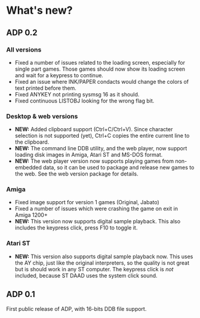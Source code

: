 # What's new?

## ADP 0.2

### All versions

* Fixed a number of issues related to the loading screen, especially for single part games. Those games should now show its loading screen and wait for a keypress to continue.
* Fixed an issue where INK/PAPER condacts would change the colors of text printed before them.
* Fixed ANYKEY not printing sysmsg 16 as it should.
* Fixed continuous LISTOBJ looking for the wrong flag bit.

### Desktop & web versions

* **NEW:** Added clipboard support (Ctrl+C/Ctrl+V). Since character selection is not supported (yet), Ctrl+C copies the entire current line to the clipboard.
* **NEW:** The command line DDB utility, and the web player, now support loading disk images in Amiga, Atari ST and MS-DOS format.
* **NEW:** The web player version now supports playing games from non-embedded data, so it can be used to package and release new games to the web. See the web version package for details.

### Amiga

* Fixed image support for version 1 games (Original, Jabato)
* Fixed a number of issues which were crashing the game on exit in Amiga 1200+
* **NEW:** This version now supports digital sample playback. This also includes the keypress click, press F10 to toggle it.

### Atari ST

* **NEW:** This version also supports digital sample playback now. This uses the AY chip, just like the original interpreters, so the quality is not great but is should work in any ST computer. The keypress click is *not* included, because ST DAAD uses the system click sound. 

## ADP 0.1

First public release of ADP, with 16-bits DDB file support.